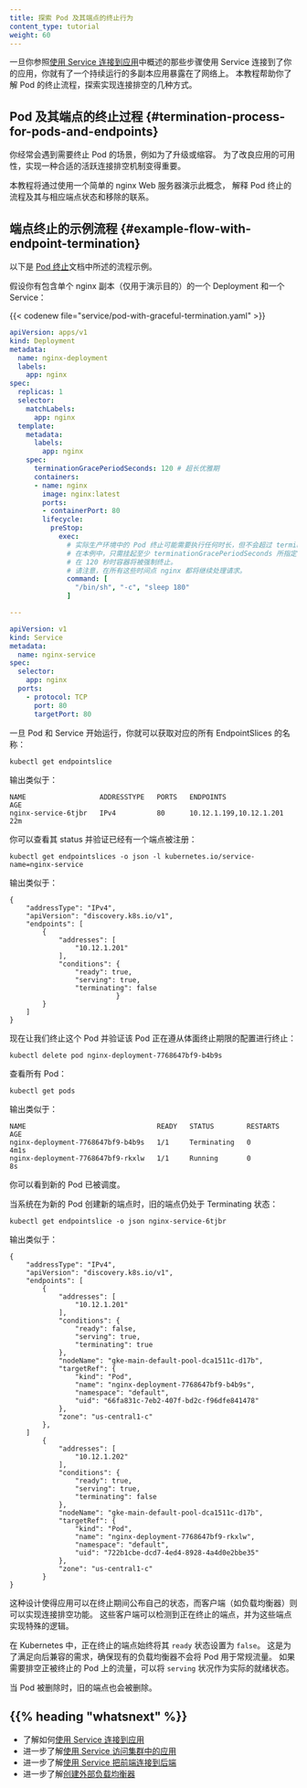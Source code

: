 ```yaml
---
title: 探索 Pod 及其端点的终止行为
content_type: tutorial
weight: 60
---
```



一旦你参照[使用 Service 连接到应用](/zh-cn/docs/tutorials/services/connect-applications-service/)中概述的那些步骤使用
Service 连接到了你的应用，你就有了一个持续运行的多副本应用暴露在了网络上。
本教程帮助你了解 Pod 的终止流程，探索实现连接排空的几种方式。


## Pod 及其端点的终止过程   {#termination-process-for-pods-and-endpoints}

你经常会遇到需要终止 Pod 的场景，例如为了升级或缩容。
为了改良应用的可用性，实现一种合适的活跃连接排空机制变得重要。

本教程将通过使用一个简单的 nginx Web 服务器演示此概念，
解释 Pod 终止的流程及其与相应端点状态和移除的联系。


## 端点终止的示例流程   {#example-flow-with-endpoint-termination}

以下是 [Pod 终止](/zh-cn/docs/concepts/workloads/pods/pod-lifecycle/#pod-termination)文档中所述的流程示例。

假设你有包含单个 nginx 副本（仅用于演示目的）的一个 Deployment 和一个 Service：

{{< codenew file="service/pod-with-graceful-termination.yaml" >}}

```yaml
apiVersion: apps/v1
kind: Deployment
metadata:
  name: nginx-deployment
  labels:
    app: nginx
spec:
  replicas: 1
  selector:
    matchLabels:
      app: nginx
  template:
    metadata:
      labels:
        app: nginx
    spec:
      terminationGracePeriodSeconds: 120 # 超长优雅期
      containers:
      - name: nginx
        image: nginx:latest
        ports:
        - containerPort: 80
        lifecycle:
          preStop:
            exec:
              # 实际生产环境中的 Pod 终止可能需要执行任何时长，但不会超过 terminationGracePeriodSeconds。
              # 在本例中，只需挂起至少 terminationGracePeriodSeconds 所指定的持续时间，
              # 在 120 秒时容器将被强制终止。
              # 请注意，在所有这些时间点 nginx 都将继续处理请求。
              command: [
                "/bin/sh", "-c", "sleep 180"
              ]

---

apiVersion: v1
kind: Service
metadata:
  name: nginx-service
spec:
  selector:
    app: nginx
  ports:
    - protocol: TCP
      port: 80
      targetPort: 80
```

一旦 Pod 和 Service 开始运行，你就可以获取对应的所有 EndpointSlices 的名称：

```shell
kubectl get endpointslice
```

输出类似于：

```none
NAME                  ADDRESSTYPE   PORTS   ENDPOINTS                 AGE
nginx-service-6tjbr   IPv4          80      10.12.1.199,10.12.1.201   22m
```

你可以查看其 status 并验证已经有一个端点被注册：

```shell
kubectl get endpointslices -o json -l kubernetes.io/service-name=nginx-service
```

输出类似于：

```none
{
    "addressType": "IPv4",
    "apiVersion": "discovery.k8s.io/v1",
    "endpoints": [
        {
            "addresses": [
                "10.12.1.201"
            ],
            "conditions": {
                "ready": true,
                "serving": true,
                "terminating": false
                          }
        }
    ]
}
```

现在让我们终止这个 Pod 并验证该 Pod 正在遵从体面终止期限的配置进行终止：

```shell
kubectl delete pod nginx-deployment-7768647bf9-b4b9s
```

查看所有 Pod：

```shell
kubectl get pods
```

输出类似于：

```none
NAME                                READY   STATUS        RESTARTS      AGE
nginx-deployment-7768647bf9-b4b9s   1/1     Terminating   0             4m1s
nginx-deployment-7768647bf9-rkxlw   1/1     Running       0             8s
```

你可以看到新的 Pod 已被调度。

当系统在为新的 Pod 创建新的端点时，旧的端点仍处于 Terminating 状态：

```shell
kubectl get endpointslice -o json nginx-service-6tjbr
```

输出类似于：

```none
{
    "addressType": "IPv4",
    "apiVersion": "discovery.k8s.io/v1",
    "endpoints": [
        {
            "addresses": [
                "10.12.1.201"
            ],
            "conditions": {
                "ready": false,
                "serving": true,
                "terminating": true
            },
            "nodeName": "gke-main-default-pool-dca1511c-d17b",
            "targetRef": {
                "kind": "Pod",
                "name": "nginx-deployment-7768647bf9-b4b9s",
                "namespace": "default",
                "uid": "66fa831c-7eb2-407f-bd2c-f96dfe841478"
            },
            "zone": "us-central1-c"
        },
    ]
        {
            "addresses": [
                "10.12.1.202"
            ],
            "conditions": {
                "ready": true,
                "serving": true,
                "terminating": false
            },
            "nodeName": "gke-main-default-pool-dca1511c-d17b",
            "targetRef": {
                "kind": "Pod",
                "name": "nginx-deployment-7768647bf9-rkxlw",
                "namespace": "default",
                "uid": "722b1cbe-dcd7-4ed4-8928-4a4d0e2bbe35"
            },
            "zone": "us-central1-c"
        }
}
```

这种设计使得应用可以在终止期间公布自己的状态，而客户端（如负载均衡器）则可以实现连接排空功能。
这些客户端可以检测到正在终止的端点，并为这些端点实现特殊的逻辑。

在 Kubernetes 中，正在终止的端点始终将其 `ready` 状态设置为 `false`。
这是为了满足向后兼容的需求，确保现有的负载均衡器不会将 Pod 用于常规流量。
如果需要排空正被终止的 Pod 上的流量，可以将 `serving` 状况作为实际的就绪状态。

当 Pod 被删除时，旧的端点也会被删除。

## {{% heading "whatsnext" %}}

* 了解如何[使用 Service 连接到应用](/zh-cn/docs/tutorials/services/connect-applications-service/)
* 进一步了解[使用 Service 访问集群中的应用](/zh-cn/docs/tasks/access-application-cluster/service-access-application-cluster/)
* 进一步了解[使用 Service 把前端连接到后端](/zh-cn/docs/tasks/access-application-cluster/connecting-frontend-backend/)
* 进一步了解[创建外部负载均衡器](/zh-cn/docs/tasks/access-application-cluster/create-external-load-balancer/)
